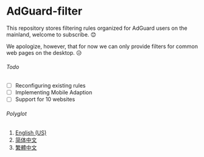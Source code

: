 # AdGuard-filter

This repository stores filtering rules organized for AdGuard users on the mainland, welcome to subscribe. 😊

We apologize, however, that for now we can only provide filters for common web pages on the desktop. 😥

###### Todo

- [ ] Reconfiguring existing rules
- [ ] Implementing Mobile Adaption
- [ ] Support for 10 websites

###### Polyglot

1. [English (US)](./en-us.md)
2. [简体中文](./zh-chs.md)
3. [繁體中文](./zh-cht.md)